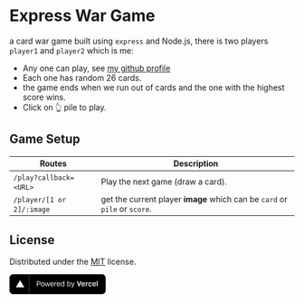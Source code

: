 # Express War Game

a card war game built using `express` and Node.js, there is two players `player1` and `player2` which is me:

- Any one can play, see [my github profile](https://github.com/malkiii)
- Each one has random 26 cards.
- the game ends when we run out of cards and the one with the highest score wins.
- Click on 👆 pile to play.

## Game Setup

| Routes                    | Description                                                                |
| ------------------------- | -------------------------------------------------------------------------- |
| `/play?callback=<URL>`    | Play the next game (draw a card).                                          |
| `/player/[1 or 2]/:image` | get the current player **image** which can be `card` or `pile` or `score`. |

## License

Distributed under the [MIT](https://github.com/malkiii/express-war-game/blob/master/LICENSE) license.

<a href="https://github.com/malkiii/express-war-game"><img alt="Powered by Vercel" src="https://raw.githubusercontent.com/abumalick/powered-by-vercel/master/powered-by-vercel.svg" width=170 /></a>
